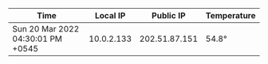 | Time     | Local IP | Public IP | Temperature |
| ----------- | ----------- | ----------- | ----------- |
| Sun 20 Mar 2022 04:30:01 PM +0545      | 10.0.2.133     | 202.51.87.151  | 54.8° |
